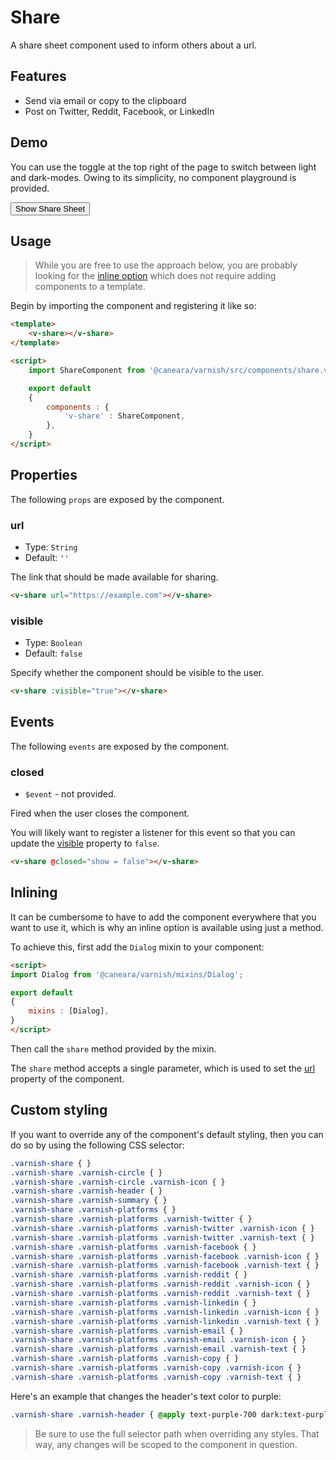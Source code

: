 # Share

A share sheet component used to inform others about a url.

## Features

* Send via email or copy to the clipboard
* Post on Twitter, Reddit, Facebook, or LinkedIn

## Demo

You can use the toggle at the top right of the page to switch between light and dark-modes. Owing to its simplicity, no component playground is provided.

<!-- Setup -->
<script setup>
    import { ref } from 'vue';
    import ShareComponent from '../../src/components/share.vue';

    let show = ref(false);
</script>

<!-- Demo -->
<div class="bg-gray-100 dark:bg-black flex justify-center rounded-md p-6 mt-8">
    <ClientOnly>
        <ShareComponent :visible="show" @closed="show = false"></ShareComponent>
    </ClientOnly>
    <button @click="show = true"
            class="bg-sky-700 text-white px-3 py-1 mt-10 mb-12 rounded-md">
        Show Share Sheet
    </button>
</div>

## Usage

> While you are free to use the approach below, you are probably looking for the [inline option](#inlining) which does not require adding components to a template.

Begin by importing the component and registering it like so:

```html
<template>
    <v-share></v-share>
</template>

<script>
    import ShareComponent from '@caneara/varnish/src/components/share.vue';

    export default
    {
        components : {
            'v-share' : ShareComponent,
        },
    }
</script>
```

## Properties

The following `props` are exposed by the component.

### url

- Type: `String`
- Default: `''`

The link that should be made available for sharing.

```html
<v-share url="https://example.com"></v-share>
```

### visible

- Type: `Boolean`
- Default: `false`

Specify whether the component should be visible to the user.

```html
<v-share :visible="true"></v-share>
```

## Events

The following `events` are exposed by the component.

### closed

- `$event` - not provided.

Fired when the user closes the component.

You will likely want to register a listener for this event so that you can update the [visible](#visible) property to `false`.

```html
<v-share @closed="show = false"></v-share>
```

## Inlining

It can be cumbersome to have to add the component everywhere that you want to use it, which is why an inline option is available using just a method.

To achieve this, first add the `Dialog` mixin to your component:

```html
<script>
import Dialog from '@caneara/varnish/mixins/Dialog';

export default
{
    mixins : [Dialog],
}
</script>
```

Then call the `share` method provided by the mixin.

The `share` method accepts a single parameter, which is used to set the [url](#url) property of the component.

## Custom styling

If you want to override any of the component's default styling, then you can do so by using the following CSS selector:

```css
.varnish-share { }
.varnish-share .varnish-circle { }
.varnish-share .varnish-circle .varnish-icon { }
.varnish-share .varnish-header { }
.varnish-share .varnish-summary { }
.varnish-share .varnish-platforms { }
.varnish-share .varnish-platforms .varnish-twitter { }
.varnish-share .varnish-platforms .varnish-twitter .varnish-icon { }
.varnish-share .varnish-platforms .varnish-twitter .varnish-text { }
.varnish-share .varnish-platforms .varnish-facebook { }
.varnish-share .varnish-platforms .varnish-facebook .varnish-icon { }
.varnish-share .varnish-platforms .varnish-facebook .varnish-text { }
.varnish-share .varnish-platforms .varnish-reddit { }
.varnish-share .varnish-platforms .varnish-reddit .varnish-icon { }
.varnish-share .varnish-platforms .varnish-reddit .varnish-text { }
.varnish-share .varnish-platforms .varnish-linkedin { }
.varnish-share .varnish-platforms .varnish-linkedin .varnish-icon { }
.varnish-share .varnish-platforms .varnish-linkedin .varnish-text { }
.varnish-share .varnish-platforms .varnish-email { }
.varnish-share .varnish-platforms .varnish-email .varnish-icon { }
.varnish-share .varnish-platforms .varnish-email .varnish-text { }
.varnish-share .varnish-platforms .varnish-copy { }
.varnish-share .varnish-platforms .varnish-copy .varnish-icon { }
.varnish-share .varnish-platforms .varnish-copy .varnish-text { }
```

Here's an example that changes the header's text color to purple:

```css
.varnish-share .varnish-header { @apply text-purple-700 dark:text-purple-400 }
```

> Be sure to use the full selector path when overriding any styles. That way, any changes will be scoped to the component in question.